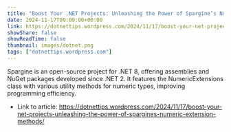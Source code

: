 ```yaml
---
title: "Boost Your .NET Projects: Unleashing the Power of Spargine’s Numeric Extension Methods"
date: 2024-11-17T09:00:00+00:00
link: https://dotnettips.wordpress.com/2024/11/17/boost-your-net-projects-unleashing-the-power-of-spargines-numeric-extension-methods/
showShare: false
showReadTime: false
thumbnail: images/dotnet.png
tags: ["dotnettips.wordpress.com"]
---
```

Spargine is an open-source project for .NET 8, offering assemblies and NuGet packages developed since .NET 2. It features the NumericExtensions class with various utility methods for numeric types, improving programming efficiency.

- Link to article: https://dotnettips.wordpress.com/2024/11/17/boost-your-net-projects-unleashing-the-power-of-spargines-numeric-extension-methods/